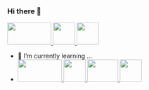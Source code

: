 ### Hi there 👋

<!--
**samoyla/samoyla** is a ✨ _special_ ✨ repository because its `README.md` (this file) appears on your GitHub profile.

Here are some ideas to get you started:

- 🔭 I’m currently working on ...
- 🌱 I’m currently learning 
- 👯 I’m looking to collaborate on ...
- 🤔 I’m looking for help with ...
- 💬 Ask me about ...
- 📫 How to reach me: ...
- 😄 Pronouns: ...
- ⚡ Fun fact: ...
-->

<div>
  <a href="https://cplusplus.com/">
    <img height="50" width="100" src="https://imgs.search.brave.com/xtJcicqmwaj-wyvAZD9m6M7k4-cs2eR9y-BHs8su1ZE/rs:fit:844:225:1/g:ce/aHR0cHM6Ly90c2Ux/Lm1tLmJpbmcubmV0/L3RoP2lkPU9JUC41/UndYaW5ORnlBekZq/VWlveUkxZ2ZBSGFF/SyZwaWQ9QXBp"/>
  </a>
  <a href="https://www.vim.org/">
    <img height="50" width="50" src="https://imgs.search.brave.com/n4s2SxWno00wpWaBF1CpZK-HwNFAj4G6au5t5HRjVdk/rs:fit:600:225:1/g:ce/aHR0cHM6Ly90c2U0/Lm1tLmJpbmcubmV0/L3RoP2lkPU9JUC5Q/WU56TG5iSnZyYnVq/blJIVlQ1Tm5BSGFG/MiZwaWQ9QXBp"/>
  </a>
  <a href="https://code.visualstudio.com/">
    <img height="50" width="50" src="https://imgs.search.brave.com/BNMMKbPd5ipkbnwz4jj7mHNJ10f-T9f1osm0sWt--P0/rs:fit:474:225:1/g:ce/aHR0cHM6Ly90c2Ux/Lm1tLmJpbmcubmV0/L3RoP2lkPU9JUC40/ZXc4ME1fUWFRVE8x/Q1hoU0d0QkNBSGFI/YSZwaWQ9QXBp"/>
  </a>


- 🌱 I’m currently learning ...
- <a href="https://www.docker.com/">
    <img height="50" width="100" src="https://imgs.search.brave.com/9fYVxbiDyIaRagV3zEJohLlrZxHztyktmj420AYVCTA/rs:fit:844:225:1/g:ce/aHR0cHM6Ly90c2Uy/Lm1tLmJpbmcubmV0/L3RoP2lkPU9JUC5P/bzBTOUE5U24tV29R/bXp5Z3RuUkF3SGFF/SyZwaWQ9QXBp"/>
  </a>
   <a href="https://git-scm.com/">
    <img height="50" width="50" src="https://imgs.search.brave.com/ed9C8_UNjMsNFBLCx5F5kP-9Ee88HG8MWWHbuOiUz5g/rs:fit:474:225:1/g:ce/aHR0cHM6Ly90c2Ux/Lm1tLmJpbmcubmV0/L3RoP2lkPU9JUC4z/eGF0SWdMeUhuaV9X/aTZtRTVPN2tnSGFI/YSZwaWQ9QXBp"/>
  </a>
   <a href="https://dev.java/learn/getting-started/">
    <img height="50" width="70" src="https://imgs.search.brave.com/KVaY1h8nB1q1S-Pz-8wJQceCuqqM063bURVw6hetBRc/rs:fit:480:225:1/g:ce/aHR0cHM6Ly90c2Uy/Lm1tLmJpbmcubmV0/L3RoP2lkPU9JUC5B/T1lzRU1yd3dlc1JZ/QUdiV202YUpBRXNE/SCZwaWQ9QXBp"/>
  </a>
   <a href="https://www.linux.org/">
    <img height="50" width="50" src="https://imgs.search.brave.com/lCVWAq46eyUw72NTK96IjacM_SATIW2oc4w_rPeLm1c/rs:fit:250:225:1/g:ce/aHR0cHM6Ly90c2Ux/Lm1tLmJpbmcubmV0/L3RoP2lkPU9JUC52/cGtVNUxLUlV3UVZi/M1U3N3RwczdRQUFB/QSZwaWQ9QXBp](https://github.com/vveewwee/logos/blob/main/linux.png?raw=true)"/>
  </a>
  
</div>
